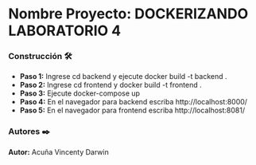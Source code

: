 # Nombre Proyecto: DOCKERIZANDO LABORATORIO 4
### Construcción 🛠️
* **Paso 1:** Ingrese cd backend y ejecute docker build -t backend .
* **Paso 2:** Ingrese cd frontend y docker build -t frontend .
* **Paso 3:** Ejecute docker-compose up
* **Paso 4:** En el navegador para backend escriba http://localhost:8000/
* **Paso 5:** En el navegador para frontend escriba http://localhost:8081/
### Autores ✒️

**Autor:** Acuña Vincenty Darwin


